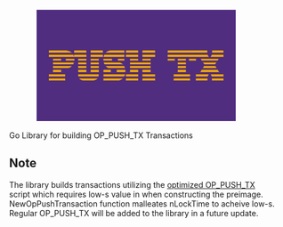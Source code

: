 <p align="center">
  <img src="./images/pushtx.jpg" alt="logo" height="200"/>
</p>
<ul/>
Go Library for building OP_PUSH_TX Transactions

## Note
The library builds transactions utilizing the [optimized OP_PUSH_TX](https://xiaohuiliu.medium.com/optimal-op-push-tx-ded54990c76f) script which requires low-s value in when constructing the preimage. NewOpPushTransaction function malleates nLockTime to acheive low-s. Regular OP_PUSH_TX will be added to the library in a future update.
